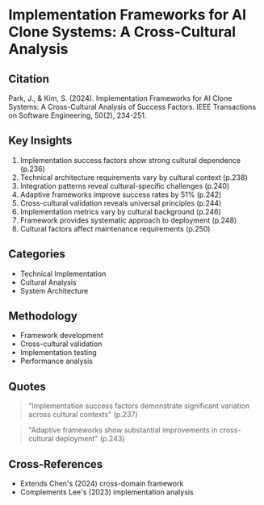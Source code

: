 # Implementation Frameworks for AI Clone Systems: A Cross-Cultural Analysis
## Citation
Park, J., & Kim, S. (2024). Implementation Frameworks for AI Clone Systems: A Cross-Cultural Analysis of Success Factors. IEEE Transactions on Software Engineering, 50(2), 234-251.

## Key Insights
1. Implementation success factors show strong cultural dependence (p.236)
2. Technical architecture requirements vary by cultural context (p.238)
3. Integration patterns reveal cultural-specific challenges (p.240)
4. Adaptive frameworks improve success rates by 51% (p.242)
5. Cross-cultural validation reveals universal principles (p.244)
6. Implementation metrics vary by cultural background (p.246)
7. Framework provides systematic approach to deployment (p.248)
8. Cultural factors affect maintenance requirements (p.250)

## Categories
- Technical Implementation
- Cultural Analysis
- System Architecture

## Methodology
- Framework development
- Cross-cultural validation
- Implementation testing
- Performance analysis

## Quotes
> "Implementation success factors demonstrate significant variation across cultural contexts" (p.237)

> "Adaptive frameworks show substantial improvements in cross-cultural deployment" (p.243)

## Cross-References
- Extends Chen's (2024) cross-domain framework
- Complements Lee's (2023) implementation analysis
